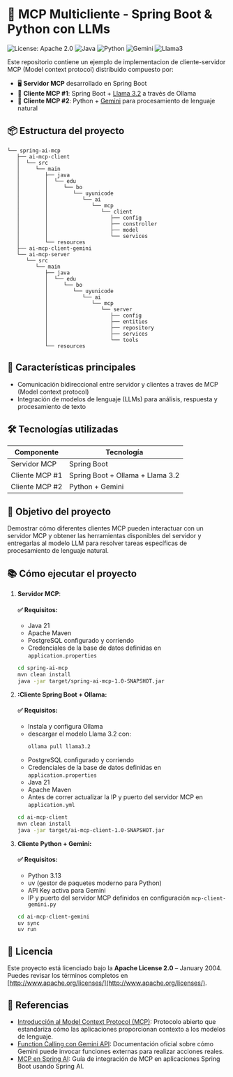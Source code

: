 # 🧠 MCP Multicliente - Spring Boot & Python con LLMs

![License: Apache 2.0](https://img.shields.io/badge/License-Apache_2.0-blue.svg)
![Java](https://img.shields.io/badge/SpringBoot-3.5-blue.svg)
![Python](https://img.shields.io/badge/Python-3.13-yellow.svg)
![Gemini](https://img.shields.io/badge/Gemini-DeepMind-blueviolet.svg)
![Llama3](https://img.shields.io/badge/Llama3.2-Ollama-ff69b4.svg)

Este repositorio contiene un ejemplo de implementacion de cliente-servidor MCP (Model context protocol) distribuido compuesto por:

- 🖥️ **Servidor MCP** desarrollado en Spring Boot
- 🤖 **Cliente MCP #1**: Spring Boot + [Llama 3.2](https://ollama.com/library/llama3) a través de Ollama
- 🐍 **Cliente MCP #2**: Python + [Gemini](https://deepmind.google/discover/gemini/) para procesamiento de lenguaje natural

## 📦 Estructura del proyecto
```
└── spring-ai-mcp
   ├── ai-mcp-client
   │  └── src
   │     └── main
   │        ├── java
   │        │  └── edu
   │        │     └── bo
   │        │        └── uyunicode
   │        │           └── ai
   │        │              └── mcp
   │        │                 └── client
   │        │                    ├── config
   │        │                    ├── constroller
   │        │                    ├── model
   │        │                    └── services
   │        └── resources
   ├── ai-mcp-client-gemini
   └── ai-mcp-server
      └── src
         └── main
            ├── java
            │  └── edu
            │     └── bo
            │        └── uyunicode
            │           └── ai
            │              └── mcp
            │                 └── server
            │                    ├── config
            │                    ├── entities
            │                    ├── repository
            │                    ├── services
            │                    └── tools
            └── resources
```
## 🚀 Características principales

- Comunicación bidireccional entre servidor y clientes a traves de MCP (Model context protocol)
- Integración de modelos de lenguaje (LLMs) para análisis, respuesta y procesamiento de texto

## 🛠️ Tecnologías utilizadas

| Componente           | Tecnología                       |
|----------------------|----------------------------------|
| Servidor MCP         | Spring Boot                      |
| Cliente MCP #1       | Spring Boot + Ollama + Llama 3.2 |
| Cliente MCP #2       | Python + Gemini                  |

## 🎯 Objetivo del proyecto

Demostrar cómo diferentes clientes MCP pueden interactuar con un servidor MCP y obtener las herramientas disponibles del servidor y entregarlas al modelo LLM para resolver tareas específicas de procesamiento de lenguaje natural.

## 📚 Cómo ejecutar el proyecto

1. **Servidor MCP**:
    #### ✅ Requisitos:
    - Java 21
    - Apache Maven
    - PostgreSQL configurado y corriendo
    - Credenciales de la base de datos definidas en `application.properties`
   ```bash
   cd spring-ai-mcp
   mvn clean install
   java -jar target/spring-ai-mcp-1.0-SNAPSHOT.jar
    ```
2. **:Cliente Spring Boot + Ollama:**
    #### ✅ Requisitos:
    - Instala y configura Ollama
    - descargar el modelo Llama 3.2 con:
        ```bash
        ollama pull llama3.2
        ```
    - PostgreSQL configurado y corriendo
    - Credenciales de la base de datos definidas en `application.properties`
    - Java 21
    - Apache Maven
    - Antes de correr actualizar la IP y puerto del servidor MCP en `application.yml`
    ```bash
    cd ai-mcp-client
    mvn clean install
    java -jar target/ai-mcp-client-1.0-SNAPSHOT.jar
    ```
3. **Cliente Python + Gemini:**
    #### ✅ Requisitos:
    - Python 3.13
    - uv (gestor de paquetes moderno para Python)
    - API Key activa para Gemini
    - IP y puerto del servidor MCP definidos en configuración `mcp-client-gemini.py`
    ```bash
    cd ai-mcp-client-gemini
    uv sync
    uv run 
    ```

## 📄 Licencia

Este proyecto está licenciado bajo la **Apache License 2.0** – January 2004.  
Puedes revisar los términos completos en [http://www.apache.org/licenses/](http://www.apache.org/licenses/).

## 🔗 Referencias

- [Introducción al Model Context Protocol (MCP)](https://modelcontextprotocol.io/introduction): Protocolo abierto que estandariza cómo las aplicaciones proporcionan contexto a los modelos de lenguaje.
- [Function Calling con Gemini API](https://ai.google.dev/gemini-api/docs/function-calling?example=meeting): Documentación oficial sobre cómo Gemini puede invocar funciones externas para realizar acciones reales.
- [MCP en Spring AI](https://docs.spring.io/spring-ai/reference/api/mcp/mcp-overview.html): Guía de integración de MCP en aplicaciones Spring Boot usando Spring AI.
